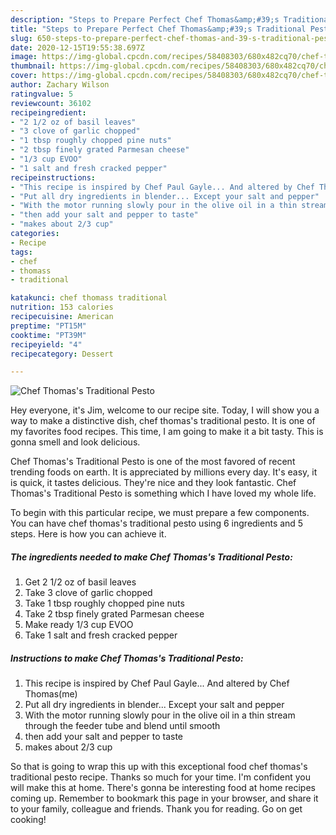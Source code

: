 ```yaml
---
description: "Steps to Prepare Perfect Chef Thomas&amp;#39;s Traditional Pesto"
title: "Steps to Prepare Perfect Chef Thomas&amp;#39;s Traditional Pesto"
slug: 650-steps-to-prepare-perfect-chef-thomas-and-39-s-traditional-pesto
date: 2020-12-15T19:55:38.697Z
image: https://img-global.cpcdn.com/recipes/58408303/680x482cq70/chef-thomass-traditional-pesto-recipe-main-photo.jpg
thumbnail: https://img-global.cpcdn.com/recipes/58408303/680x482cq70/chef-thomass-traditional-pesto-recipe-main-photo.jpg
cover: https://img-global.cpcdn.com/recipes/58408303/680x482cq70/chef-thomass-traditional-pesto-recipe-main-photo.jpg
author: Zachary Wilson
ratingvalue: 5
reviewcount: 36102
recipeingredient:
- "2 1/2 oz of basil leaves"
- "3 clove of garlic chopped"
- "1 tbsp roughly chopped pine nuts"
- "2 tbsp finely grated Parmesan cheese"
- "1/3 cup EVOO"
- "1 salt and fresh cracked pepper"
recipeinstructions:
- "This recipe is inspired by Chef Paul Gayle... And altered by Chef Thomas(me)"
- "Put all dry ingredients in blender... Except your salt and pepper"
- "With the motor running slowly pour in the olive oil in a thin stream through the feeder tube and blend until smooth"
- "then add your salt and pepper to taste"
- "makes about 2/3 cup"
categories:
- Recipe
tags:
- chef
- thomass
- traditional

katakunci: chef thomass traditional 
nutrition: 153 calories
recipecuisine: American
preptime: "PT15M"
cooktime: "PT39M"
recipeyield: "4"
recipecategory: Dessert

---
```



![Chef Thomas&#39;s Traditional Pesto](https://img-global.cpcdn.com/recipes/58408303/680x482cq70/chef-thomass-traditional-pesto-recipe-main-photo.jpg)

Hey everyone, it's Jim, welcome to our recipe site. Today, I will show you a way to make a distinctive dish, chef thomas&#39;s traditional pesto. It is one of my favorites food recipes. This time, I am going to make it a bit tasty. This is gonna smell and look delicious.



Chef Thomas&#39;s Traditional Pesto is one of the most favored of recent trending foods on earth. It is appreciated by millions every day. It's easy, it is quick, it tastes delicious. They're nice and they look fantastic. Chef Thomas&#39;s Traditional Pesto is something which I have loved my whole life.


To begin with this particular recipe, we must prepare a few components. You can have chef thomas&#39;s traditional pesto using 6 ingredients and 5 steps. Here is how you can achieve it.

<!--inarticleads1-->

##### The ingredients needed to make Chef Thomas&#39;s Traditional Pesto:

1. Get 2 1/2 oz of basil leaves
1. Take 3 clove of garlic chopped
1. Take 1 tbsp roughly chopped pine nuts
1. Take 2 tbsp finely grated Parmesan cheese
1. Make ready 1/3 cup EVOO
1. Take 1 salt and fresh cracked pepper




<!--inarticleads2-->

##### Instructions to make Chef Thomas&#39;s Traditional Pesto:

1. This recipe is inspired by Chef Paul Gayle... And altered by Chef Thomas(me)
1. Put all dry ingredients in blender... Except your salt and pepper
1. With the motor running slowly pour in the olive oil in a thin stream through the feeder tube and blend until smooth
1. then add your salt and pepper to taste
1. makes about 2/3 cup




So that is going to wrap this up with this exceptional food chef thomas&#39;s traditional pesto recipe. Thanks so much for your time. I'm confident you will make this at home. There's gonna be interesting food at home recipes coming up. Remember to bookmark this page in your browser, and share it to your family, colleague and friends. Thank you for reading. Go on get cooking!
